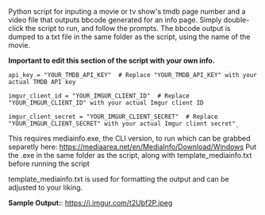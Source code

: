 Python script for inputing a movie or tv show's tmdb page number and a video file that outputs bbcode generated for an info page.
Simply double-click the script to run, and follow the prompts. The bbcode output is dumped to a txt file in the same folder as the script, using the name of the movie.

**Important to edit this section of the script with your own info.**

    api_key = "YOUR_TMDB_API_KEY"  # Replace "YOUR_TMDB_API_KEY" with your actual TMDB API key
    
    imgur_client_id = "YOUR_IMGUR_CLIENT_ID"  # Replace "YOUR_IMGUR_CLIENT_ID" with your actual Imgur client ID
    
    imgur_client_secret = "YOUR_IMGUR_CLIENT_SECRET"  # Replace "YOUR_IMGUR_CLIENT_SECRET" with your actual Imgur client secret"_

This requires mediainfo.exe, the CLI version, to run which can be grabbed separetly here:
https://mediaarea.net/en/MediaInfo/Download/Windows
Put the .exe in the same folder as the script, along with template_mediainfo.txt before running the script

template_mediainfo.txt is used for formatting the output and can be adjusted to your liking.

**Sample Output:**:
https://i.imgur.com/t2Ubf2P.jpeg
